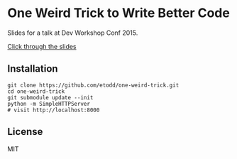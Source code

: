 # One Weird Trick to Write Better Code

Slides for a talk at Dev Workshop Conf 2015.

[Click through the slides](http://etodd.github.io/one-weird-trick/)

## Installation

```shell
git clone https://github.com/etodd/one-weird-trick.git
cd one-weird-trick
git submodule update --init
python -m SimpleHTTPServer
# visit http://localhost:8000
```

## License

MIT
